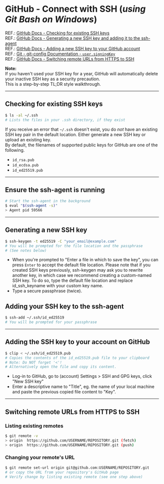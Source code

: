 # GitHub - Connect with SSH (_using Git Bash on Windows_)

REF.: [GitHub Docs - Checking for existing SSH keys](https://docs.github.com/en/authentication/connecting-to-github-with-ssh/checking-for-existing-ssh-keys)  
REF.: [GitHub Docs - Generating a new SSH key and adding it to the ssh-agent](https://docs.github.com/en/authentication/connecting-to-github-with-ssh/generating-a-new-ssh-key-and-adding-it-to-the-ssh-agent)  
REF.: [GitHub Docs - Adding a new SSH key to your GitHub account](https://docs.github.com/en/authentication/connecting-to-github-with-ssh/adding-a-new-ssh-key-to-your-github-account)  
REF.: [Git - git-config Documentation - `user.signingKey`](https://git-scm.com/docs/git-config#Documentation/git-config.txt-usersigningKey)  
REF.: [GitHub Docs - Switching remote URLs from HTTPS to SSH](https://docs.github.com/en/get-started/getting-started-with-git/managing-remote-repositories#switching-remote-urls-from-https-to-ssh)  

**Note:**  
If you haven't used your SSH key for a year, GitHub will automatically delete your inactive SSH key as a security precaution.  
This is a step-by-step TL;DR style walkthrough.  

----

## Checking for existing SSH keys

```bash
$ ls -al ~/.ssh
# Lists the files in your .ssh directory, if they exist
```

If you receive an error that `~/.ssh` doesn't exist, you do _not_ have an existing SSH key pair in the default location. Either generate a new SSH key or upload an existing key.  
By default, the filenames of supported public keys for GitHub are one of the following.

- `id_rsa.pub`  
- `id_ecdsa.pub`  
- `id_ed25519.pub`  

----

## Ensure the ssh-agent is running

```bash
# Start the ssh-agent in the background
$ eval "$(ssh-agent -s)"
> Agent pid 59566
```

----

## Generating a new SSH key

```bash
$ ssh-keygen -t ed25519 -C "your_email@example.com"
# You will be prompted for the file location and the passphrase
# (See notes below)
```

- When you're prompted to "Enter a file in which to save the key", you can press `Enter` to accept the default file location. Please note that if you created SSH keys previously, ssh-keygen may ask you to rewrite another key, in which case we recommend creating a custom-named SSH key. To do so, type the default file location and replace id_ssh_keyname with your custom key name.  
- Type a secure passphrase (twice).

## Adding your SSH key to the ssh-agent

```bash
$ ssh-add ~/.ssh/id_ed25519
# You will be prompted for your passphrase
```

----

## Adding the SSH key to your account on GitHub

```bash
$ clip < ~/.ssh/id_ed25519.pub
# Copies the contents of the id_ed25519.pub file to your clipboard
# Note: Do NOT forget '<'!
# Alternatively open the file and copy its content.
```

- Log-in to GitHub, go to (account) Settings > SSH and GPG keys, click "New SSH key"
- Enter a descriptive name to "Title", eg. the name of your local machine and paste the previous copied file content to "Key".

----

## Switching remote URLs from HTTPS to SSH

### Listing existing remotes

```bash
$ git remote -v
> origin  https://github.com/USERNAME/REPOSITORY.git (fetch)
> origin  https://github.com/USERNAME/REPOSITORY.git (push)
```

### Changing your remote's URL

```bash
$ git remote set-url origin git@github.com:USERNAME/REPOSITORY.git
# or copy the URL from your repository's GitHub page
# Verify change by listing existing remote (see one step above)
```
